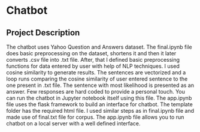 # Chatbot
## Project Description
The chatbot uses Yahoo Question and Answers dataset. The final.ipynb file does basic preprocessing on the dataset, shortens it and then it later converts .csv file into .txt file.
After, that I defined basic preprocessing functions for data entered by user with help of NLP techniques. I used cosine similarity to generate results. 
The sentences are vectorized and a loop runs comparing the cosine similarity of user entered sentence to the one present in .txt file. 
The sentence with most likelihood is presented as an answer. Few responses are hard coded to provide a personal touch. You can run the chatbot in Jupyter notebook itself using this file.
The app.ipynb file uses the flask framework to build an interface for chatbot. The template folder has the required html file. I used similar steps as in final.ipynb file and made use of final.txt file for corpus.
The app.ipynb file allows you to run chatbot on a local server with a well defined interface.


